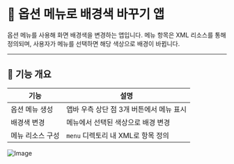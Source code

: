 # 🎨 옵션 메뉴로 배경색 바꾸기 앱

옵션 메뉴를 사용해 화면 배경색을 변경하는 앱입니다. 메뉴 항목은 XML 리소스를 통해 정의되며, 사용자가 메뉴를 선택하면 해당 색상으로 배경이 바뀝니다.

---

## 🧩 기능 개요

| 기능              | 설명                              |
|-------------------|-----------------------------------|
| 옵션 메뉴 생성     | 앱바 우측 상단 점 3개 버튼에서 메뉴 표시 |
| 배경색 변경       | 메뉴에서 선택된 색상으로 배경 변경 |
| 메뉴 리소스 구성  | `menu` 디렉토리 내 XML로 항목 정의 |

![Image](https://github.com/user-attachments/assets/e331e579-9709-43c2-93ab-d59a58c42b28)
